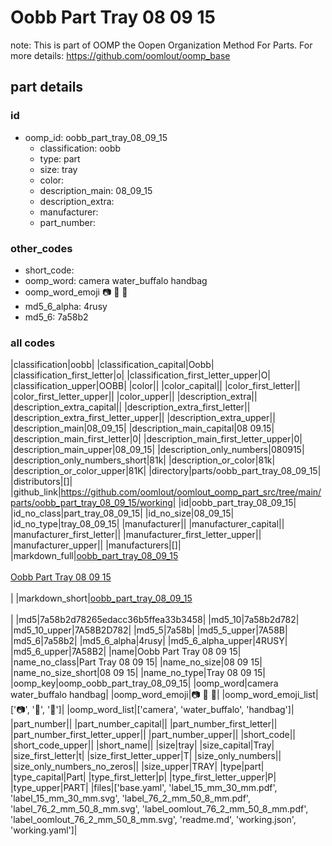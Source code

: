 # Oobb Part Tray 08 09 15  

note: This is part of OOMP the Oopen Organization Method For Parts. For more details: https://github.com/oomlout/oomp_base

##  part details





### id
* oomp_id: oobb_part_tray_08_09_15
  * classification: oobb
  * type: part
  * size: tray
  * color: 
  * description_main: 08_09_15
  * description_extra: 
  * manufacturer: 
  * part_number: 

### other_codes
* short_code: 
* oomp_word: camera water_buffalo handbag
* oomp_word_emoji :camera: :water_buffalo: :handbag:
* md5_6_alpha: 4rusy
* md5_6: 7a58b2

### all codes 
|classification|oobb|
|classification_capital|Oobb|
|classification_first_letter|o|
|classification_first_letter_upper|O|
|classification_upper|OOBB|
|color||
|color_capital||
|color_first_letter||
|color_first_letter_upper||
|color_upper||
|description_extra||
|description_extra_capital||
|description_extra_first_letter||
|description_extra_first_letter_upper||
|description_extra_upper||
|description_main|08_09_15|
|description_main_capital|08 09.15|
|description_main_first_letter|0|
|description_main_first_letter_upper|0|
|description_main_upper|08_09_15|
|description_only_numbers|080915|
|description_only_numbers_short|81k|
|description_or_color|81k|
|description_or_color_upper|81K|
|directory|parts/oobb_part_tray_08_09_15|
|distributors|[]|
|github_link|https://github.com/oomlout/oomlout_oomp_part_src/tree/main/parts/oobb_part_tray_08_09_15/working|
|id|oobb_part_tray_08_09_15|
|id_no_class|part_tray_08_09_15|
|id_no_size|08_09_15|
|id_no_type|tray_08_09_15|
|manufacturer||
|manufacturer_capital||
|manufacturer_first_letter||
|manufacturer_first_letter_upper||
|manufacturer_upper||
|manufacturers|[]|
|markdown_full|[oobb_part_tray_08_09_15](https://github.com/oomlout/oomlout_oomp_part_src/tree/main/parts/oobb_part_tray_08_09_15/working)<br>[](https://github.com/oomlout/oomlout_oomp_part_src/tree/main/parts/oobb_part_tray_08_09_15/working)<br>[Oobb Part Tray 08 09 15](https://github.com/oomlout/oomlout_oomp_part_src/tree/main/parts/oobb_part_tray_08_09_15/working)<br><br>|
|markdown_short|[oobb_part_tray_08_09_15](https://github.com/oomlout/oomlout_oomp_part_src/tree/main/parts/oobb_part_tray_08_09_15/working)<br><br>|
|md5|7a58b2d78265edacc36b5ffea33b3458|
|md5_10|7a58b2d782|
|md5_10_upper|7A58B2D782|
|md5_5|7a58b|
|md5_5_upper|7A58B|
|md5_6|7a58b2|
|md5_6_alpha|4rusy|
|md5_6_alpha_upper|4RUSY|
|md5_6_upper|7A58B2|
|name|Oobb Part Tray 08 09 15|
|name_no_class|Part Tray 08 09 15|
|name_no_size|08 09 15|
|name_no_size_short|08 09 15|
|name_no_type|Tray 08 09 15|
|oomp_key|oomp_oobb_part_tray_08_09_15|
|oomp_word|camera water_buffalo handbag|
|oomp_word_emoji|:camera: :water_buffalo: :handbag:|
|oomp_word_emoji_list|[':camera:', ':water_buffalo:', ':handbag:']|
|oomp_word_list|['camera', 'water_buffalo', 'handbag']|
|part_number||
|part_number_capital||
|part_number_first_letter||
|part_number_first_letter_upper||
|part_number_upper||
|short_code||
|short_code_upper||
|short_name||
|size|tray|
|size_capital|Tray|
|size_first_letter|t|
|size_first_letter_upper|T|
|size_only_numbers||
|size_only_numbers_no_zeros||
|size_upper|TRAY|
|type|part|
|type_capital|Part|
|type_first_letter|p|
|type_first_letter_upper|P|
|type_upper|PART|
|files|['base.yaml', 'label_15_mm_30_mm.pdf', 'label_15_mm_30_mm.svg', 'label_76_2_mm_50_8_mm.pdf', 'label_76_2_mm_50_8_mm.svg', 'label_oomlout_76_2_mm_50_8_mm.pdf', 'label_oomlout_76_2_mm_50_8_mm.svg', 'readme.md', 'working.json', 'working.yaml']|
